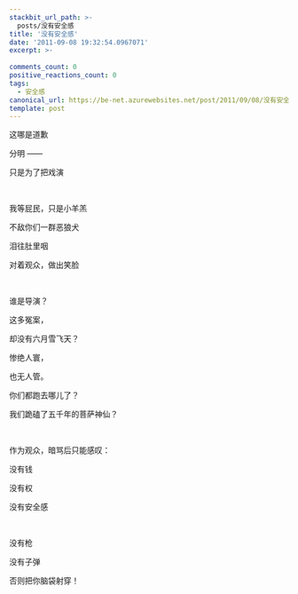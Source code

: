 ```yaml
---
stackbit_url_path: >-
  posts/没有安全感
title: '没有安全感'
date: '2011-09-08 19:32:54.0967071'
excerpt: >-
  
comments_count: 0
positive_reactions_count: 0
tags: 
  - 安全感
canonical_url: https://be-net.azurewebsites.net/post/2011/09/08/没有安全感
template: post
---
```

<p>这哪是道歉</p>  <p>分明 —— </p>  <p>只是为了把戏演</p>  <p>&#160;</p>  <p>我等屁民，只是小羊羔</p>  <p>不敌你们一群恶狼犬</p>  <p>泪往肚里咽</p>  <p>对着观众，做出笑脸</p>  <p>&#160;</p>  <p>谁是导演？</p>  <p>这多冤案，</p>  <p>却没有六月雪飞天？</p>  <p>惨绝人寰，</p>  <p>也无人管。</p>  <p>你们都跑去哪儿了？</p>  <p>我们跪磕了五千年的菩萨神仙？</p>  <p>&#160;</p>  <p>作为观众，暗骂后只能感叹：</p>  <p>没有钱</p>  <p>没有权</p>  <p>没有安全感</p>  <p>&#160;</p>  <p>没有枪</p>  <p>没有子弹</p>  <p>否则把你脑袋射穿！</p>